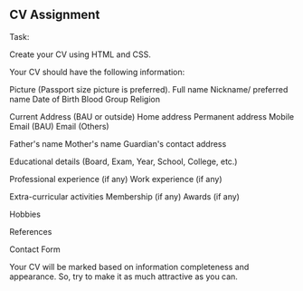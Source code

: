 ## CV Assignment 

Task:

Create your CV using HTML and CSS.

Your CV should have the following information:

Picture (Passport size picture is preferred).
Full name
Nickname/ preferred name
Date of Birth
Blood Group
Religion

Current Address (BAU or outside)
Home address
Permanent address
Mobile
Email (BAU)
Email (Others)

Father's name
Mother's name
Guardian's contact address

Educational details (Board, Exam, Year, School, College, etc.)

Professional experience (if any)
Work experience (if any)

Extra-curricular activities
Membership (if any)
Awards (if any)

Hobbies

References

Contact Form



Your CV will be marked based on information completeness and appearance. So, try to make it as much attractive as you can.

